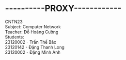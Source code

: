 # ----------PROXY------------
CNTN23 <br>
Subject: Computer Network <br>
Teacher: Đỗ Hoàng Cường <br>
Students: <br>
            23120002 - Trần Thế Bảo <br>
            23120142 - Đặng Thanh Long <br>
            23120002 - Đặng Minh Ánh <br>
